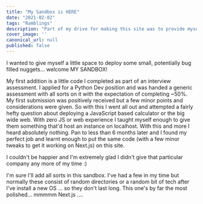 ```yaml
---
title: "My Sandbox is HERE"
date: "2021-02-02"
tags: "Ramblings"
description: "Part of my drive for making this site was to provide myself with a little safe space to try new things. My initial component being a calculator to trial things like grids, button mechanisms and user input/feedback."
cover_image: ''
canonical_url: null
published: false
---
```


I wanted to give myself a little space to deploy some small, potentially bug filled nuggets... welcome MY SANDBOX!

My first addition is a little code I completed as part of an interview assessment. I applied for a Python Dev position and was handed a generic assessment with all sorts on it with the expectation of completing ~50%. My first submission was positively received but a few minor points and considerations were given. So with this I went all out and attempted a fairly hefty question about deploying a JavaScript based calculator or the big wide web. With zero JS or web experience I taught myself enough to give them something that'd host an instance on localhost. With this and more I heard absolutely nothing. Pan to less than 6 months later and I found my perfect job and learnt enough to put the same code (with a few minor tweaks to get it working on Next.js) on this site.

I couldn't be happier and I'm extremely glad I didn't give that particular company any more of my time :)

I'm sure I'll add all sorts in this sandbox. I've had a few in my time but normally these consist of random directories or a random bit of tech after I've install a new OS ... so they don't last long. This one's by far the most polished... mmmmm Next.js ....
